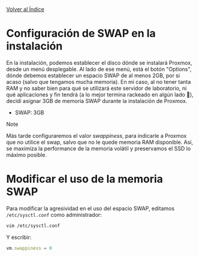 [Volver al Índice](../README.md)

# Configuración de SWAP en la instalación
En la instalación, podemos establecer el disco dónde se instalará Proxmox, desde un menú desplegable. Al lado de ese menú, está el botón "Options", dónde debemos establecer un espacio SWAP de al menos 2GB, por si acaso (salvo que tengamos mucha memoria). En mi caso, al no tener tanta RAM y no saber bien para qué se utilizará este servidor de laboratorio, ni qué aplicaciones y fin tendrá (a lo mejor termina rackeado en algún lado 🤣), decidí asignar 3GB de memoria SWAP durante la instalación de Proxmox.

- SWAP: 3GB

> [!NOTE]  
> Más tarde configuraremos el valor *swappiness*, para indicarle a Proxmox que no utilice el swap, salvo que no le quede memoria RAM disponible. Así, se maximiza la performance de la memoria volátil y preservamos el SSD lo máximo posible.

# Modificar el uso de la memoria SWAP

Para modificar la agresividad en el uso del espacio SWAP, editamos `/etc/sysctl.conf` como administrador:

```bash
vim /etc/sysctl.conf
```

Y escribir:

```typescript
vm.swappiness = 0
```